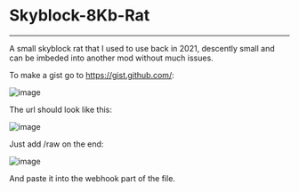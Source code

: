 # Skyblock-8Kb-Rat
-------------------
A small skyblock rat that I used to use back in 2021, descently small and can be imbeded into another mod without much issues.


To make a gist go to https://gist.github.com/:

![image](https://user-images.githubusercontent.com/106193871/193927800-010e1bea-2447-4e97-8fdc-d1e4c2ab1756.png)

The url should look like this:

![image](https://user-images.githubusercontent.com/106193871/193927984-95cd4827-a0f2-4c6a-82d1-d8a85fa1680f.png)

Just add /raw on the end:

![image](https://user-images.githubusercontent.com/106193871/193928264-0a9359b6-ac64-40a9-8d71-61addbec4058.png)


And paste it into the webhook part of the file.




